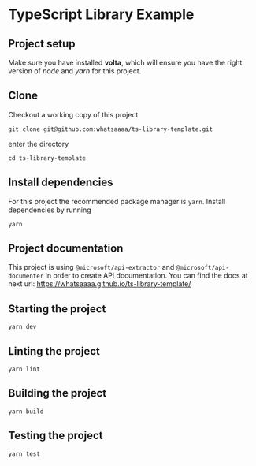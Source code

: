 # TypeScript Library Example

## Project setup

Make sure you have installed **volta**,
which will ensure you have the right version
of *node* and *yarn* for this project.

## Clone

Checkout a working copy of this project
```
git clone git@github.com:whatsaaaa/ts-library-template.git
```
enter the directory
```
cd ts-library-template
```

## Install dependencies
For this project the recommended package manager is `yarn`. Install 
dependencies by running
```
yarn
```

## Project documentation
This project is using `@microsoft/api-extractor` and `@microsoft/api-documenter`
in order to create API documentation. You can find the docs at next url: https://whatsaaaa.github.io/ts-library-template/

## Starting the project
```
yarn dev
```

## Linting the project
```
yarn lint
```

## Building the project
```
yarn build
```

## Testing the project
```
yarn test
```